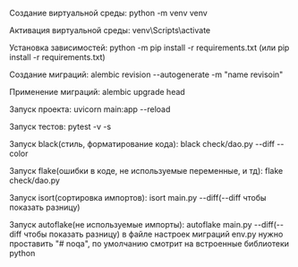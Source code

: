 <p>Создание виртуальной среды: python -m venv venv</p>
<p>Активация виртуальной среды: venv\Scripts\activate</p>
<p>Установка зависимостей: python -m pip install -r requirements.txt  (или pip install -r requirements.txt)
</p>
<p>Создание миграций: alembic revision --autogenerate -m "name revisoin"</p>
<p>Применение миграций: alembic upgrade head</p>
<p>Запуск проекта: uvicorn main:app --reload</p>
<p>Запуск тестов: pytest -v -s</p>

<p>Запуск black(стиль, форматирование кода): black check/dao.py --diff --color</p>
<p>Запуск flake(ошибки в коде, не используемые переменные, и тд): flake check/dao.py</p>
<p>Запуск isort(сортировка импортов): isort main.py --diff(--diff чтобы показать разницу)</p>
<p>Запуск autoflake(не используемые импорты): autoflake main.py --diff(--diff чтобы показать разницу) в файле настроек миграций env.py нужно проставить "# noqa", по умолчанию смотрит на встроенные библиотеки python </p>
